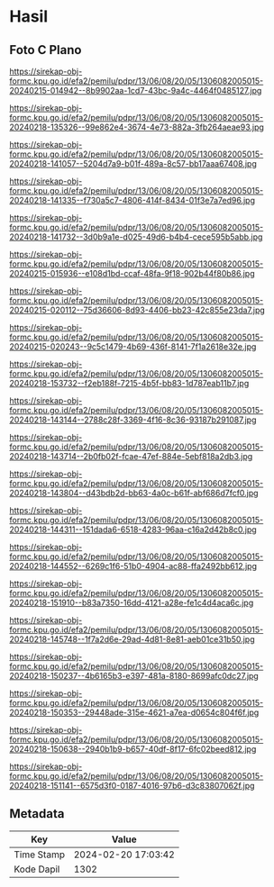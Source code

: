 # Hasil

## Foto C Plano

https://sirekap-obj-formc.kpu.go.id/efa2/pemilu/pdpr/13/06/08/20/05/1306082005015-20240215-014942--8b9902aa-1cd7-43bc-9a4c-4464f0485127.jpg

https://sirekap-obj-formc.kpu.go.id/efa2/pemilu/pdpr/13/06/08/20/05/1306082005015-20240218-135326--99e862e4-3674-4e73-882a-3fb264aeae93.jpg

https://sirekap-obj-formc.kpu.go.id/efa2/pemilu/pdpr/13/06/08/20/05/1306082005015-20240218-141057--5204d7a9-b01f-489a-8c57-bb17aaa67408.jpg

https://sirekap-obj-formc.kpu.go.id/efa2/pemilu/pdpr/13/06/08/20/05/1306082005015-20240218-141335--f730a5c7-4806-414f-8434-01f3e7a7ed96.jpg

https://sirekap-obj-formc.kpu.go.id/efa2/pemilu/pdpr/13/06/08/20/05/1306082005015-20240218-141732--3d0b9a1e-d025-49d6-b4b4-cece595b5abb.jpg

https://sirekap-obj-formc.kpu.go.id/efa2/pemilu/pdpr/13/06/08/20/05/1306082005015-20240215-015936--e108d1bd-ccaf-48fa-9f18-902b44f80b86.jpg

https://sirekap-obj-formc.kpu.go.id/efa2/pemilu/pdpr/13/06/08/20/05/1306082005015-20240215-020112--75d36606-8d93-4406-bb23-42c855e23da7.jpg

https://sirekap-obj-formc.kpu.go.id/efa2/pemilu/pdpr/13/06/08/20/05/1306082005015-20240215-020243--9c5c1479-4b69-436f-8141-7f1a2618e32e.jpg

https://sirekap-obj-formc.kpu.go.id/efa2/pemilu/pdpr/13/06/08/20/05/1306082005015-20240218-153732--f2eb188f-7215-4b5f-bb83-1d787eab11b7.jpg

https://sirekap-obj-formc.kpu.go.id/efa2/pemilu/pdpr/13/06/08/20/05/1306082005015-20240218-143144--2788c28f-3369-4f16-8c36-93187b291087.jpg

https://sirekap-obj-formc.kpu.go.id/efa2/pemilu/pdpr/13/06/08/20/05/1306082005015-20240218-143714--2b0fb02f-fcae-47ef-884e-5ebf818a2db3.jpg

https://sirekap-obj-formc.kpu.go.id/efa2/pemilu/pdpr/13/06/08/20/05/1306082005015-20240218-143804--d43bdb2d-bb63-4a0c-b61f-abf686d7fcf0.jpg

https://sirekap-obj-formc.kpu.go.id/efa2/pemilu/pdpr/13/06/08/20/05/1306082005015-20240218-144311--151dada6-6518-4283-96aa-c16a2d42b8c0.jpg

https://sirekap-obj-formc.kpu.go.id/efa2/pemilu/pdpr/13/06/08/20/05/1306082005015-20240218-144552--6269c1f6-51b0-4904-ac88-ffa2492bb612.jpg

https://sirekap-obj-formc.kpu.go.id/efa2/pemilu/pdpr/13/06/08/20/05/1306082005015-20240218-151910--b83a7350-16dd-4121-a28e-fe1c4d4aca6c.jpg

https://sirekap-obj-formc.kpu.go.id/efa2/pemilu/pdpr/13/06/08/20/05/1306082005015-20240218-145748--1f7a2d6e-29ad-4d81-8e81-aeb01ce31b50.jpg

https://sirekap-obj-formc.kpu.go.id/efa2/pemilu/pdpr/13/06/08/20/05/1306082005015-20240218-150237--4b6165b3-e397-481a-8180-8699afc0dc27.jpg

https://sirekap-obj-formc.kpu.go.id/efa2/pemilu/pdpr/13/06/08/20/05/1306082005015-20240218-150353--29448ade-315e-4621-a7ea-d0654c804f6f.jpg

https://sirekap-obj-formc.kpu.go.id/efa2/pemilu/pdpr/13/06/08/20/05/1306082005015-20240218-150638--2940b1b9-b657-40df-8f17-6fc02beed812.jpg

https://sirekap-obj-formc.kpu.go.id/efa2/pemilu/pdpr/13/06/08/20/05/1306082005015-20240218-151141--6575d3f0-0187-4016-97b6-d3c83807062f.jpg


## Metadata

| Key        | Value               |
| ---------- | ------------------- |
| Time Stamp | 2024-02-20 17:03:42 |
| Kode Dapil | 1302                |



